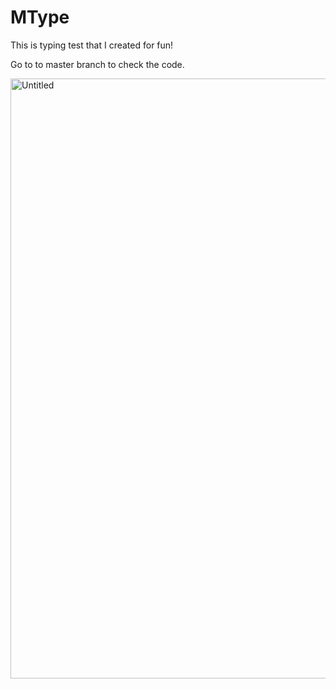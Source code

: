 # MType

This is typing test that I created for fun! 

Go to to master branch to check the code.

<img width="960" alt="Untitled" src="https://user-images.githubusercontent.com/88417303/140620053-865f53b2-3095-4e77-a0cd-d4e0731199b0.png">
